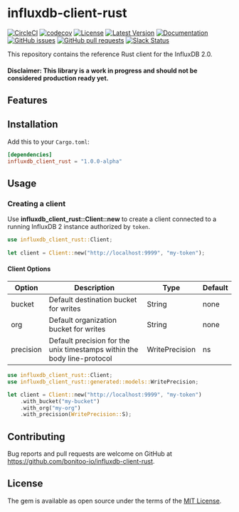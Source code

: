 # influxdb-client-rust

[![CircleCI](https://circleci.com/gh/bonitoo-io/influxdb-client-rust.svg?style=svg)](https://circleci.com/gh/bonitoo-io/influxdb-client-rust)
[![codecov](https://codecov.io/gh/bonitoo-io/influxdb-client-rust/branch/master/graph/badge.svg)](https://codecov.io/gh/bonitoo-io/influxdb-client-rust)
[![License](https://img.shields.io/github/license/bonitoo-io/influxdb-client-rust.svg)](https://github.com/bonitoo-io/influxdb-client-rust/blob/master/LICENSE)
[![Latest Version](https://img.shields.io/crates/v/influxdb_client_rust.svg)](https://crates.io/crates/influxdb_client_rust)
[![Documentation](https://docs.rs/influxdb_client_rust/badge.svg)](https://docs.rs/influxdb_client_rust)
[![GitHub issues](https://img.shields.io/github/issues-raw/bonitoo-io/influxdb-client-rust.svg)](https://github.com/bonitoo-io/influxdb-client-rust/issues)
[![GitHub pull requests](https://img.shields.io/github/issues-pr-raw/bonitoo-io/influxdb-client-rust.svg)](https://github.com/bonitoo-io/influxdb-client-rust/pulls)
[![Slack Status](https://img.shields.io/badge/slack-join_chat-white.svg?logo=slack&style=social)](https://www.influxdata.com/slack)

This repository contains the reference Rust client for the InfluxDB 2.0.

#### Disclaimer: This library is a work in progress and should not be considered production ready yet.

## Features

## Installation

Add this to your `Cargo.toml`:

```toml
[dependencies]
influxdb_client_rust = "1.0.0-alpha"
```

## Usage

### Creating a client

Use **influxdb_client_rust::Client::new** to create a client connected to a running InfluxDB 2 instance authorized by `token`.

```rust
use influxdb_client_rust::Client;
 
let client = Client::new("http://localhost:9999", "my-token");
```

#### Client Options

| Option | Description | Type | Default |
|---|---|---|---|
| bucket | Default destination bucket for writes | String | none |
| org | Default organization bucket for writes | String | none |
| precision | Default precision for the unix timestamps within the body line-protocol | WritePrecision | ns |

```rust
use influxdb_client_rust::Client;
use influxdb_client_rust::generated::models::WritePrecision;

let client = Client::new("http://localhost:9999", "my-token")
    .with_bucket("my-bucket")
    .with_org("my-org")
    .with_precision(WritePrecision::S);
```
## Contributing

Bug reports and pull requests are welcome on GitHub at https://github.com/bonitoo-io/influxdb-client-rust.

## License

The gem is available as open source under the terms of the [MIT License](https://opensource.org/licenses/MIT).